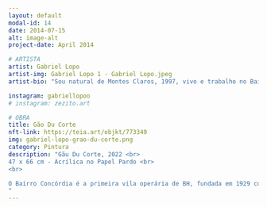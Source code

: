 ```yaml
---
layout: default
modal-id: 14
date: 2014-07-15
alt: image-alt
project-date: April 2014

# ARTISTA
artist: Gabriel Lopo
artist-img: Gabriel Lopo 1 - Gabriel Lopo.jpeg
artist-bio: "Sou natural de Montes Claros, 1997, vivo e trabalho no Bairro Concórdia, em Belo Horizonte. Criado em um berço miscigenado e evangélico, fui ativista de movimentos sociais por 8 anos. Estudo Jornalismo na UFMG. Em 2021, iniciei minha carreira nas artes. Trabalho com a pintura em suportes variados. Minha poética explora as tensões da mestiçagem, investigando a história da sua comunidade, na busca por uma representação digna e não-estereotipada dos sujeitos ditos subalternos. "

instagram: gabriellopoo
# instagram: zezito.art

# OBRA
title: Gão Du Corte
nft-link: https://teia.art/objkt/773349
img: gabriel-lopo-grao-du-corte.png
category: Pintura
description: "Gãu Du Corte, 2022 <br>
47 x 66 cm - Acrílica no Papel Pardo <br>
<br> 

O Bairro Concórdia é a primeira vila operária de BH, fundada em 1929 com ex-moradores da favela Barroca, que ficava onde hoje é o Barro Preto. o Concórdia preserva até hoje um perfil de moradores das classes mais populares e com forte presença negra. Ainda que próximo ao centro, o Concórdia é um subúrbio com forte expressão das culturas periféricas, populares e afro-brasileiras. A estética e o cuidado do cabelo estão nesse campo de expressões. Há poucos metros da minha casa tem o salão do Gão, chamado Gão du Corte. Nos principais comércios do bairro podemos encontrar banners de divulgação do salão. Um dos cortes tradicionais feitos pelo Gão é o disfarçado acompanhado de um desenho e um dos desenhos feitos por Gão é a aranha. Esse corte também é feito por muitas crianças. Além do corte, em BH, temos o funk “Tatuagem da Aranha” que é muito conhecido por vários jovens. A obra “Gão Du Corte” mobiliza esses referenciais para construir uma poética interna. Não há um entendimento certo para a obra, cada pessoa pode ter uma experiência individual, por outro lado esses referenciais podem ser um suporte interessante para essa experiência. 
" 
---
```

